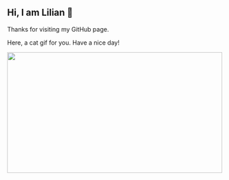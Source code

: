 
## Hi, I am Lilian :wave:

Thanks for visiting my GitHub page.

Here, a cat gif for you. Have a nice day!

<img src="https://cdn2.thecatapi.com/images/7m3.gif" width="500" height="281">

